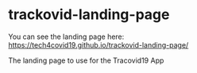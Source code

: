 # trackovid-landing-page

You can see the landing page here: https://tech4covid19.github.io/trackovid-landing-page/

The landing page to use for the Tracovid19 App
